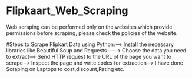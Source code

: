 # Flipkaart_Web_Scraping
Web scraping can be performed only on the websites which provide permissions before scraping, please check the policies of the website.

#Steps to Scrape Flipkart Data using Python:-->
Install the necessary libraries like Beautiful Soup and Requests--->
Choose the data you need to extract-->
Send HTTP request to the URL of the page you want to scrape-->
Inspect the page and write codes for extraction-->
I have done Scraping on Laptops to cost,discount,Rating etc.
